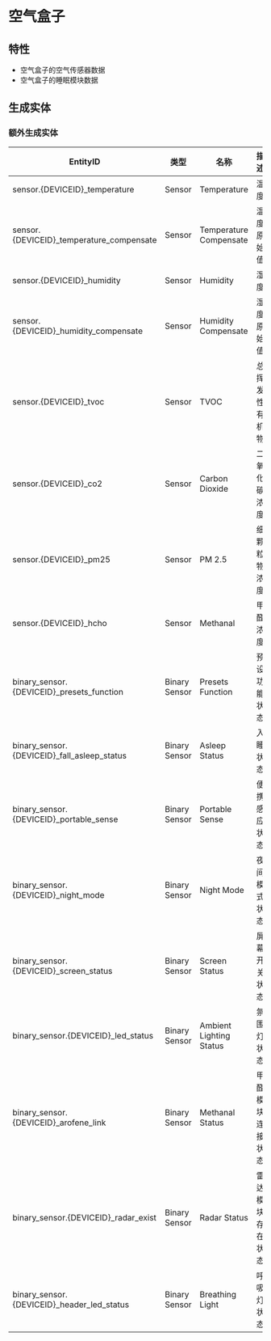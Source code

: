 # 空气盒子

## 特性

- 空气盒子的空气传感器数据
- 空气盒子的睡眠模块数据

## 生成实体

### 额外生成实体

| EntityID                                     | 类型          | 名称                    | 描述             |
| -------------------------------------------- | ------------- | ----------------------- | ---------------- |
| sensor.{DEVICEID}\_temperature               | Sensor        | Temperature             | 温度            |
| sensor.{DEVICEID}\_temperature_compensate    | Sensor        | Temperature Compensate  | 温度原始值       |
| sensor.{DEVICEID}\_humidity                  | Sensor        | Humidity                | 湿度            |
| sensor.{DEVICEID}\_humidity_compensate       | Sensor        | Humidity Compensate     | 湿度原始值       |
| sensor.{DEVICEID}\_tvoc                      | Sensor        | TVOC                    | 总挥发性有机物   |
| sensor.{DEVICEID}\_co2                       | Sensor        | Carbon Dioxide          | 二氧化碳浓度     |
| sensor.{DEVICEID}\_pm25                      | Sensor        | PM 2.5                  | 细颗粒物浓度     |
| sensor.{DEVICEID}\_hcho                      | Sensor        | Methanal                | 甲醛浓度         |
| binary_sensor.{DEVICEID}\_presets_function   | Binary Sensor | Presets Function        | 预设功能状态     |
| binary_sensor.{DEVICEID}\_fall_asleep_status | Binary Sensor | Asleep Status           | 入睡状态         |
| binary_sensor.{DEVICEID}\_portable_sense     | Binary Sensor | Portable Sense          | 便携感应状态     |
| binary_sensor.{DEVICEID}\_night_mode         | Binary Sensor | Night Mode              | 夜间模式状态     |
| binary_sensor.{DEVICEID}\_screen_status      | Binary Sensor | Screen Status           | 屏幕开关状态     |
| binary_sensor.{DEVICEID}\_led_status         | Binary Sensor | Ambient Lighting Status | 氛围灯状态       |
| binary_sensor.{DEVICEID}\_arofene_link       | Binary Sensor | Methanal Status         | 甲醛模块连接状态 |
| binary_sensor.{DEVICEID}\_radar_exist        | Binary Sensor | Radar Status            | 雷达模块存在状态 |
| binary_sensor.{DEVICEID}\_header_led_status  | Binary Sensor | Breathing Light         | 呼吸灯状态       |
